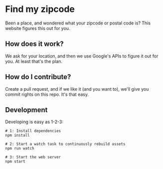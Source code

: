 # Find my zipcode

Been a place, and wondered what your zipcode or postal code is? This website
figures this out for you.

## How does it work?

We ask for your location, and then we use Google's APIs to figure it out for
you. At least that's the plan.

## How do I contribute?

Create a pull request, and if we like it (and you want to), we'll give you
commit rights on this repo. It's that easy.

## Development

Developing is easy as 1-2-3:

```
# 1: Install dependencies
npm install

# 2: Start a watch task to continuously rebuild assets
npm run watch

# 3: Start the web server
npm start
```
